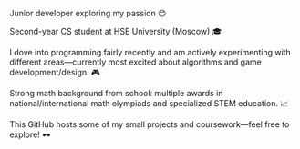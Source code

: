 Junior developer exploring my passion 😊

Second-year CS student at HSE University (Moscow) 🎓

I dove into programming fairly recently and am actively experimenting with different areas—currently most excited about algorithms and game development/design. 🎮

Strong math background from school: multiple awards in national/international math olympiads and specialized STEM education. 📈

This GitHub hosts some of my small projects and coursework—feel free to explore! 🕶️

<!--
- 🔭 I’m currently working on ...
- 🌱 I’m currently learning ...
- 👯 I’m looking to collaborate on ...
- 🤔 I’m looking for help with ...
- 💬 Ask me about ...
- 📫 How to reach me: ...
- 😄 Pronouns: ...
- ⚡ Fun fact: ...
-->
